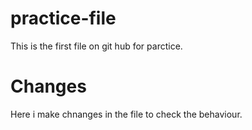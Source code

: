# practice-file
This is the first file on git hub for parctice.
# Changes
Here i make chnanges in the file to check the behaviour.
